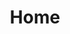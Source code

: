 ---
home: true
title: Home
heroImage: /images/hero.png
actions:
  - text: 项目简介
    link: /guide/
    type: primary
  - text: 用户手册
    link: /guide/my-data.html
    type: secondary
footer: Copyright © 2023 LCDA Team.
---
